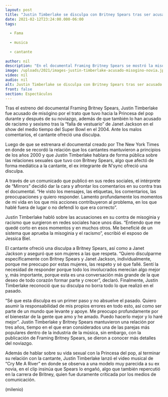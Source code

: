 ```yaml
---
layout: post
title: "Justin Timberlake se disculpa con Britney Spears tras ser acusado de misógino"
date: 2021-02-12T23:24:00.000-06:00
tags:
  
  - Fama
  
  - musica
  
  - cantante
  
author: nil
description: "En el documental Framing Britney Spears se mostró la misoginia que Justin Timberlake, ex novio de la cantante, hizo contra ella, ahora Justin se disculpó. "
image: /uploads/2021/images-justin-timberlake-acusado-misogino-novia.jpg
video: nil
audio: nil
alt: Justin Timberlake se disculpa con Britney Spears tras ser acusado de misógino
front: false
section: Espectáculos
---
```


Tras el estreno del documental Framing Britney Spears, Justin Timberlake fue acusado de misógino por el trato que tuvo hacia la Princesa del pop durante y después de su noviazgo, además de que también lo han acusado de racismo y sexismo tras la “falla de vestuario” de Janet Jackson en el show del medio tiempo del Super Bowl en el 2004. Ante los malos comentarios, el cantante ofreció una disculpa. 

Luego de que se estrenara el documental creado por The New York Times en donde se recordó la relación que los cantantes mantuvieron a principios de los años 2000 y que Justin Timberlake hablara de forma pública sobre las relaciones sexuales que tuvo con Britney Spears, algo que afectó de forma mediática a la cantante, el ex integrante de N'sync ofreció una disculpa. 

A través de un comunicado que publicó en sus redes sociales, el intérprete de “Mirrors” decidió dar la cara y afrontar los comentarios en su contra tras el documental. 
“He visto los mensajes, las etiquetas, los comentarios, las preocupaciones y quiero responder. Lamento profundamente los momentos de mi vida en los que mis acciones contribuyeron al problema, en los que hablé fuera de lugar o no defendí lo que era correcto”. 

Justin Timberlake habló sobre las acusaciones en su contra de misoginia y racismo que surgieron en redes sociales hace unos días. 
“Entiendo que me quedé corto en esos momentos y en muchos otros. Me beneficié de un sistema que aprueba la misoginia y el racismo”, escribió el esposo de Jessica Biel. 

El cantante ofreció una disculpa a Britney Spears, así como a Janet Jackson y aseguró que son mujeres a las que respeta. 
“Quiero disculparme específicamente con Britney Spears y Janet Jackson, individualmente, porque me preocupo por estas mujeres, las respeto y sé que fallé. Sentí la necesidad de responder porque todo los involucrados merecían algo mejor y, más importante, porque esta es una conversación más grande de la que deseo de todo corazón formar parte y crecer”, declaró. 
Finalmente, Justin Timberlake reconoció que su disculpa no borra todo lo que realizó en el pasado. 

“Sé que esta disculpa es un primer paso y no absuelve el pasado. Quiero asumir la responsabilidad de mis propios errores en todo esto, así como ser parte de un mundo que levante y apoye. Me preocupo profundamente por el bienestar de la gente que amo y he amado. Puedo hacerlo mejor y lo haré mejor”. 
Justin Timberlake y Britney Spears mantuvieron una relación por tres años, tiempo en el que eran considerados una de las parejas más populares dentro de la industria de la música, sin embargo, con la publicación de Framing Britney Spears, se dieron a conocer más detalles del noviazgo. 

Además de hablar sobre su vida sexual con la Princesa del pop, al terminar su relación con la cantante, Justin Timberlake lanzó el video musical de “Cry Me A River” en donde se observa a una modelo muy parecida a su ex novia, en el clip insinúa que Spears lo engañó, algo que también repercutió en la carrera de Britney, quien fue duramente criticada por los medios de comunicación. 

(milenio)